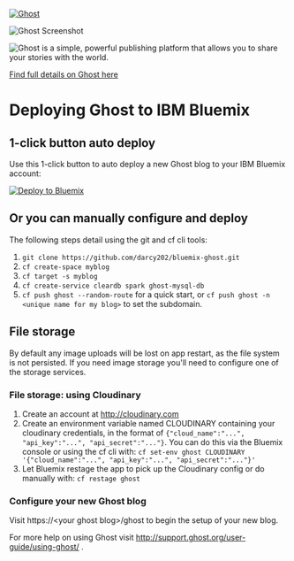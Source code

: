 <a href="https://github.com/TryGhost/Ghost"><img src="https://cloud.githubusercontent.com/assets/120485/6622822/c4c639fe-c8e7-11e4-9e64-5bec06c8b4c3.png" alt="Ghost" /></a>

![Ghost Screenshot](https://cloud.githubusercontent.com/assets/120485/6626466/6dae46b2-c8ff-11e4-8c7c-8dd63b215f7b.jpg)

![Ghost is a simple, powerful publishing platform that allows you to share your stories with the world.](https://cloud.githubusercontent.com/assets/120485/6626501/b2bb072c-c8ff-11e4-8e1a-2e78e68fd5c3.png)

[Find full details on Ghost here](https://github.com/tryghost/Ghost)


# Deploying Ghost to IBM Bluemix

## 1-click button auto deploy

Use this 1-click button to auto deploy a new Ghost blog to your IBM Bluemix account:

[![Deploy to Bluemix](https://bluemix.net/deploy/button.png)](https://bluemix.net/deploy?repository=https://github.com/darcy202/bluemix-ghost)

## Or you can manually configure and deploy

The following steps detail using the git and cf cli tools:

1. `git clone https://github.com/darcy202/bluemix-ghost.git`
1. `cf create-space myblog`
1. `cf target -s myblog`
1. `cf create-service cleardb spark ghost-mysql-db`
1. `cf push ghost --random-route` for a quick start, or `cf push ghost -n <unique name for my blog>` to set the subdomain.


## File storage

By default any image uploads will be lost on app restart, as the file system is not persisted. If you need image storage you'll need to configure one of the storage services.

### File storage: using Cloudinary

1. Create an account at http://cloudinary.com
1. Create an environment variable named CLOUDINARY containing your cloudinary credentials, in the format of `{"cloud_name":"...", "api_key":"...", "api_secret":"..."}`. You can do this via the Bluemix console or using the cf cli with: `cf set-env ghost CLOUDINARY '{"cloud_name":"...", "api_key":"...", "api_secret":"..."}'`
1. Let Bluemix restage the app to pick up the Cloudinary config or do manually with: `cf restage ghost`


### Configure your new Ghost blog

Visit https://\<your ghost blog\>/ghost to begin the setup of your new blog.

For more help on using Ghost visit http://support.ghost.org/user-guide/using-ghost/ .